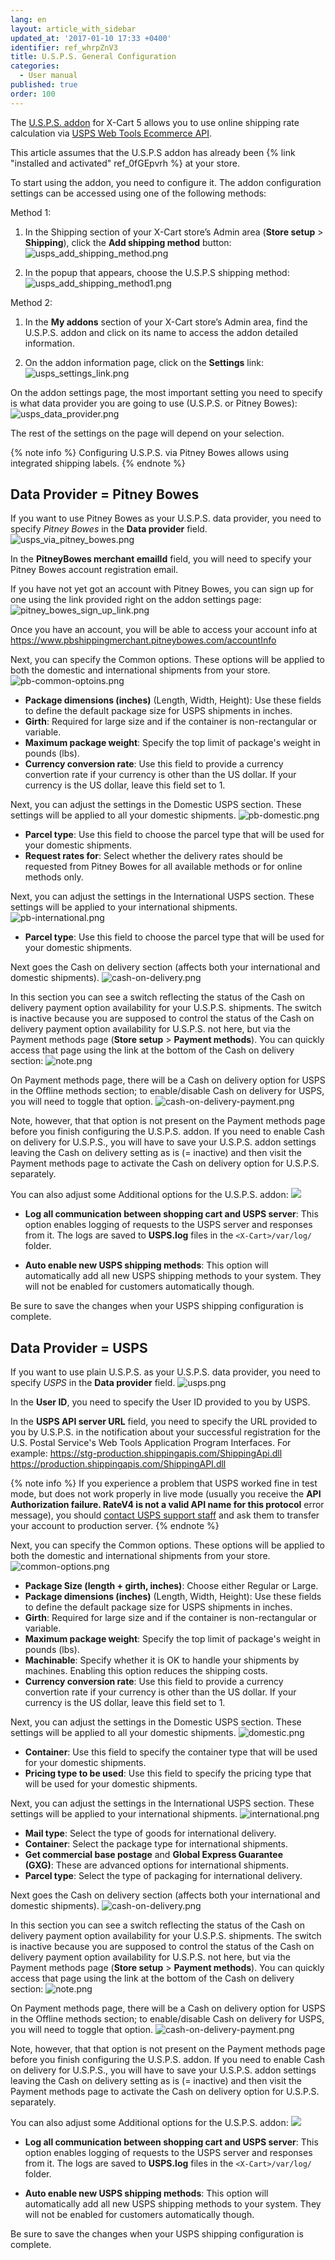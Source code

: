 ```yaml
---
lang: en
layout: article_with_sidebar
updated_at: '2017-01-10 17:33 +0400'
identifier: ref_whrpZnV3
title: U.S.P.S. General Configuration
categories:
  - User manual
published: true
order: 100
---
```

The [U.S.P.S. addon](http://www.x-cart.com/extensions/addons/usps.html) for X-Cart 5 allows you to use online shipping rate calculation via [USPS Web Tools Ecommerce API](http://www.usps.com/webtools).

This article assumes that the U.S.P.S addon has already been {% link "installed and activated" ref_0fGEpvrh %} at your store.

To start using the addon, you need to configure it. The addon configuration settings can be accessed using one of the following methods:

Method 1:

   1. In the Shipping section of your X-Cart store’s Admin area (**Store setup** > **Shipping**), click the **Add shipping method** button:
      ![usps_add_shipping_method.png]({{site.baseurl}}/attachments/ref_whrpZnV3/usps_add_shipping_method.png)

   2. In the popup that appears, choose the U.S.P.S shipping method:
      ![usps_add_shipping_method1.png]({{site.baseurl}}/attachments/ref_whrpZnV3/usps_add_shipping_method1.png)

Method 2:

   1. In the **My addons** section of your X-Cart store’s Admin area, find the U.S.P.S. addon and click on its name to access the addon detailed information.
   
   2. On the addon information page, click on the **Settings** link:
      ![usps_settings_link.png]({{site.baseurl}}/attachments/ref_whrpZnV3/usps_settings_link.png)


On the addon settings page, the most important setting you need to specify is what data provider you are going to use (U.S.P.S. or Pitney Bowes):
      ![usps_data_provider.png]({{site.baseurl}}/attachments/ref_whrpZnV3/usps_data_provider.png)

The rest of the settings on the page will depend on your selection. 

{% note info %}
Configuring U.S.P.S. via Pitney Bowes allows using integrated shipping labels.
{% endnote %}

## Data Provider = Pitney Bowes

If you want to use Pitney Bowes as your U.S.P.S. data provider, you need to specify _Pitney Bowes_
in the **Data provider** field.
![usps_via_pitney_bowes.png]({{site.baseurl}}/attachments/ref_whrpZnV3/usps_via_pitney_bowes.png)

In the **PitneyBowes merchant emailId** field, you will need to specify your Pitney Bowes account registration email. 

If you have not yet got an account with Pitney Bowes, you can sign up for one using the link provided right on the addon settings page:
![pitney_bowes_sign_up_link.png]({{site.baseurl}}/attachments/ref_whrpZnV3/pitney_bowes_sign_up_link.png)

Once you have an account, you will be able to access your account info at https://www.pbshippingmerchant.pitneybowes.com/accountInfo 

Next, you can specify the Common options. These options will be applied to both the domestic and international shipments from your store.
   ![pb-common-optoins.png]({{site.baseurl}}/attachments/ref_whrpZnV3/pb-common-optoins.png)
   
   *   **Package dimensions (inches)** (Length, Width, Height): Use these fields to define the default package size for USPS shipments in inches.
   *   **Girth**: Required for large size and if the container is non-rectangular or variable.
   *   **Maximum package weight**: Specify the top limit of package's weight in pounds (lbs).
   *   **Currency conversion rate**: Use this field to provide a currency convertion rate if your currency is other than the US dollar. If your currency is the US dollar, leave this field set to 1.

Next, you can adjust the settings in the Domestic USPS section. These settings will be applied to all your domestic shipments.
   ![pb-domestic.png]({{site.baseurl}}/attachments/ref_whrpZnV3/pb-domestic.png)
   
   * **Parcel type**: Use this field to choose the parcel type that will be used for your domestic shipments.
   * **Request rates for**: Select whether the delivery rates should be requested from Pitney Bowes for all available methods or for online methods only.

Next, you can adjust the settings in the International USPS section. These settings will be applied to your international shipments.
   ![pb-international.png]({{site.baseurl}}/attachments/ref_whrpZnV3/pb-international.png)
   
   * **Parcel type**: Use this field to choose the parcel type that will be used for your domestic shipments.

Next goes the Cash on delivery section (affects both your international and domestic shipments). 
![cash-on-delivery.png]({{site.baseurl}}/attachments/ref_whrpZnV3/cash-on-delivery.png)

In this section you can see a switch reflecting the status of the Cash on delivery payment option availability for your U.S.P.S. shipments. The switch is inactive because you are supposed to control the status of the Cash on delivery payment option availability for U.S.P.S. not here, but via the Payment methods page (**Store setup** > **Payment methods**). You can quickly access that page using the link at the bottom of the Cash on delivery section:
![note.png]({{site.baseurl}}/attachments/ref_whrpZnV3/note.png)

On Payment methods page, there will be a Cash on delivery option for USPS in the Offline methods section; to enable/disable Cash on delivery for USPS, you will need to toggle that option. 
![cash-on-delivery-payment.png]({{site.baseurl}}/attachments/ref_whrpZnV3/cash-on-delivery-payment.png)

Note, however, that that option is not present on the Payment methods page before you finish configuring the U.S.P.S. addon. If you need to enable Cash on delivery for U.S.P.S., you will have to save your U.S.P.S. addon settings leaving the Cash on delivery setting as is (= inactive) and then visit the Payment methods page to activate the Cash on delivery option for U.S.P.S. separately.

You can also adjust some Additional options for the U.S.P.S. addon:
![]({{site.baseurl}}/attachments/8225090/8356034.png)

   * **Log all communication between shopping cart and USPS server**: This option enables logging of requests to the USPS server and responses from it. The logs are saved to **USPS.log** files in the `<X-Cart>/var/log/` folder.

   * **Auto enable new USPS shipping methods**: This option will automatically add all new USPS shipping methods to your system. They will not be enabled for customers automatically though.

Be sure to save the changes when your USPS shipping configuration is complete.

## Data Provider = USPS
If you want to use plain U.S.P.S. as your U.S.P.S. data provider, you need to specify _USPS_
in the **Data provider** field.
![usps.png]({{site.baseurl}}/attachments/ref_whrpZnV3/usps.png)

In the **User ID**, you need to specify the User ID provided to you by USPS.

In the **USPS API server URL** field, you need to specify the URL provided to you by U.S.P.S. in the notification about your successful registration for the U.S. Postal Service's Web Tools Application Program Interfaces. For example:
https://stg-production.shippingapis.com/ShippingApi.dll
https://production.shippingapis.com/ShippingAPI.dll

{% note info %}
If you experience a problem that USPS worked fine in test mode, but does not work properly in live mode (usually you receive the **API Authorization failure. RateV4 is not a valid API name for this protocol** error message), you should [contact USPS support staff](https://www.usps.com/help/contact-us.htm) and ask them to transfer your account to production server.
{% endnote %}

Next, you can specify the Common options. These options will be applied to both the domestic and international shipments from your store.
   ![common-options.png]({{site.baseurl}}/attachments/ref_whrpZnV3/common-options.png)
   
   *   **Package Size (length + girth, inches)**: Choose either Regular or Large.
   *   **Package dimensions (inches)** (Length, Width, Height): Use these fields to define the default package size for USPS shipments in inches.
   *   **Girth**: Required for large size and if the container is non-rectangular or variable.
   *   **Maximum package weight**: Specify the top limit of package's weight in pounds (lbs).
   *   **Machinable**: Specify whether it is OK to handle your shipments by machines. Enabling this option reduces the shipping costs.
   *   **Currency conversion rate**: Use this field to provide a currency convertion rate if your currency is other than the US dollar. If your currency is the US dollar, leave this field set to 1.

Next, you can adjust the settings in the Domestic USPS section. These settings will be applied to all your domestic shipments.
   ![domestic.png]({{site.baseurl}}/attachments/ref_whrpZnV3/domestic.png)

   *   **Container**: Use this field to specify the container type that will be used for your domestic shipments.
   *   **Pricing type to be used**: Use this field to specify the pricing type that will be used for your domestic shipments.

Next, you can adjust the settings in the International USPS section. These settings will be applied to your international shipments.
   ![international.png]({{site.baseurl}}/attachments/ref_whrpZnV3/international.png)
   
   *   **Mail type**: Select the type of goods for international delivery.
   *   **Container**: Select the package type for international shipments.
   *   **Get commercial base postage** and **Global Express Guarantee (GXG)**: These are advanced options for international shipments.
   *   **Parcel type**: Select the type of packaging for international delivery.

Next goes the Cash on delivery section (affects both your international and domestic shipments). 
![cash-on-delivery.png]({{site.baseurl}}/attachments/ref_whrpZnV3/cash-on-delivery.png)

In this section you can see a switch reflecting the status of the Cash on delivery payment option availability for your U.S.P.S. shipments. The switch is inactive because you are supposed to control the status of the Cash on delivery payment option availability for U.S.P.S. not here, but via the Payment methods page (**Store setup** > **Payment methods**). You can quickly access that page using the link at the bottom of the Cash on delivery section:
![note.png]({{site.baseurl}}/attachments/ref_whrpZnV3/note.png)

On Payment methods page, there will be a Cash on delivery option for USPS in the Offline methods section; to enable/disable Cash on delivery for USPS, you will need to toggle that option. 
![cash-on-delivery-payment.png]({{site.baseurl}}/attachments/ref_whrpZnV3/cash-on-delivery-payment.png)

Note, however, that that option is not present on the Payment methods page before you finish configuring the U.S.P.S. addon. If you need to enable Cash on delivery for U.S.P.S., you will have to save your U.S.P.S. addon settings leaving the Cash on delivery setting as is (= inactive) and then visit the Payment methods page to activate the Cash on delivery option for U.S.P.S. separately.

You can also adjust some Additional options for the U.S.P.S. addon:
![]({{site.baseurl}}/attachments/8225090/8356034.png)

   * **Log all communication between shopping cart and USPS server**: This option enables logging of requests to the USPS server and responses from it. The logs are saved to **USPS.log** files in the `<X-Cart>/var/log/` folder.

   * **Auto enable new USPS shipping methods**: This option will automatically add all new USPS shipping methods to your system. They will not be enabled for customers automatically though.

Be sure to save the changes when your USPS shipping configuration is complete.
